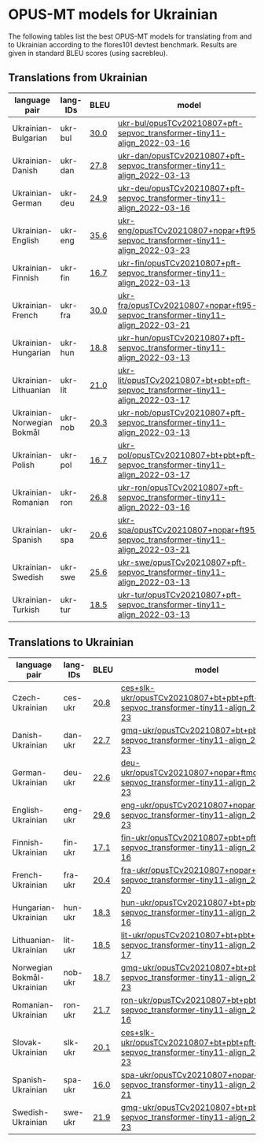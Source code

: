 # OPUS-MT models for Ukrainian

The following tables list the best OPUS-MT models for translating from and to Ukrainian according to the flores101 devtest benchmark. Results are given in standard BLEU scores (using sacrebleu).

## Translations from Ukrainian

| language pair | lang-IDs | BLEU | model |
|---------------|----------|------|-------|
| Ukrainian-Bulgarian | ukr-bul | [30.0](https://github.com/Helsinki-NLP/OPUS-MT-leaderboard/blob/master/scores/ukr-bul/flores101-devtest/bleu-scores.txt) | [ukr-bul/opusTCv20210807+pft-sepvoc_transformer-tiny11-align_2022-03-16](https://object.pouta.csc.fi/Tatoeba-MT-models/ukr-bul/opusTCv20210807+pft-sepvoc_transformer-tiny11-align_2022-03-16.zip) |
| Ukrainian-Danish | ukr-dan | [27.8](https://github.com/Helsinki-NLP/OPUS-MT-leaderboard/blob/master/scores/ukr-dan/flores101-devtest/bleu-scores.txt) | [ukr-dan/opusTCv20210807+pft-sepvoc_transformer-tiny11-align_2022-03-13](https://object.pouta.csc.fi/Tatoeba-MT-models/ukr-dan/opusTCv20210807+pft-sepvoc_transformer-tiny11-align_2022-03-13.zip) |
| Ukrainian-German | ukr-deu | [24.9](https://github.com/Helsinki-NLP/OPUS-MT-leaderboard/blob/master/scores/ukr-deu/flores101-devtest/bleu-scores.txt) | [ukr-deu/opusTCv20210807+pft-sepvoc_transformer-tiny11-align_2022-03-16](https://object.pouta.csc.fi/Tatoeba-MT-models/ukr-deu/opusTCv20210807+pft-sepvoc_transformer-tiny11-align_2022-03-16.zip) |
| Ukrainian-English | ukr-eng | [35.6](https://github.com/Helsinki-NLP/OPUS-MT-leaderboard/blob/master/scores/ukr-eng/flores101-devtest/bleu-scores.txt) | [ukr-eng/opusTCv20210807+nopar+ft95-sepvoc_transformer-tiny11-align_2022-03-23](https://object.pouta.csc.fi/Tatoeba-MT-models/ukr-eng/opusTCv20210807+nopar+ft95-sepvoc_transformer-tiny11-align_2022-03-23.zip) |
| Ukrainian-Finnish | ukr-fin | [16.7](https://github.com/Helsinki-NLP/OPUS-MT-leaderboard/blob/master/scores/ukr-fin/flores101-devtest/bleu-scores.txt) | [ukr-fin/opusTCv20210807+pft-sepvoc_transformer-tiny11-align_2022-03-13](https://object.pouta.csc.fi/Tatoeba-MT-models/ukr-fin/opusTCv20210807+pft-sepvoc_transformer-tiny11-align_2022-03-13.zip) |
| Ukrainian-French | ukr-fra | [30.0](https://github.com/Helsinki-NLP/OPUS-MT-leaderboard/blob/master/scores/ukr-fra/flores101-devtest/bleu-scores.txt) | [ukr-fra/opusTCv20210807+nopar+ft95-sepvoc_transformer-tiny11-align_2022-03-21](https://object.pouta.csc.fi/Tatoeba-MT-models/ukr-fra/opusTCv20210807+nopar+ft95-sepvoc_transformer-tiny11-align_2022-03-21.zip) |
| Ukrainian-Hungarian | ukr-hun | [18.8](https://github.com/Helsinki-NLP/OPUS-MT-leaderboard/blob/master/scores/ukr-hun/flores101-devtest/bleu-scores.txt) | [ukr-hun/opusTCv20210807+pft-sepvoc_transformer-tiny11-align_2022-03-13](https://object.pouta.csc.fi/Tatoeba-MT-models/ukr-hun/opusTCv20210807+pft-sepvoc_transformer-tiny11-align_2022-03-13.zip) |
| Ukrainian-Lithuanian | ukr-lit | [21.0](https://github.com/Helsinki-NLP/OPUS-MT-leaderboard/blob/master/scores/ukr-lit/flores101-devtest/bleu-scores.txt) | [ukr-lit/opusTCv20210807+bt+pbt+pft-sepvoc_transformer-tiny11-align_2022-03-17](https://object.pouta.csc.fi/Tatoeba-MT-models/ukr-lit/opusTCv20210807+bt+pbt+pft-sepvoc_transformer-tiny11-align_2022-03-17.zip) |
| Ukrainian-Norwegian Bokmål | ukr-nob | [20.3](https://github.com/Helsinki-NLP/OPUS-MT-leaderboard/blob/master/scores/ukr-nob/flores101-devtest/bleu-scores.txt) | [ukr-nob/opusTCv20210807+pft-sepvoc_transformer-tiny11-align_2022-03-13](https://object.pouta.csc.fi/Tatoeba-MT-models/ukr-nob/opusTCv20210807+pft-sepvoc_transformer-tiny11-align_2022-03-13.zip) |
| Ukrainian-Polish | ukr-pol | [16.7](https://github.com/Helsinki-NLP/OPUS-MT-leaderboard/blob/master/scores/ukr-pol/flores101-devtest/bleu-scores.txt) | [ukr-pol/opusTCv20210807+bt+pbt+pft-sepvoc_transformer-tiny11-align_2022-03-17](https://object.pouta.csc.fi/Tatoeba-MT-models/ukr-pol/opusTCv20210807+bt+pbt+pft-sepvoc_transformer-tiny11-align_2022-03-17.zip) |
| Ukrainian-Romanian | ukr-ron | [26.8](https://github.com/Helsinki-NLP/OPUS-MT-leaderboard/blob/master/scores/ukr-ron/flores101-devtest/bleu-scores.txt) | [ukr-ron/opusTCv20210807+pft-sepvoc_transformer-tiny11-align_2022-03-16](https://object.pouta.csc.fi/Tatoeba-MT-models/ukr-ron/opusTCv20210807+pft-sepvoc_transformer-tiny11-align_2022-03-16.zip) |
| Ukrainian-Spanish | ukr-spa | [20.6](https://github.com/Helsinki-NLP/OPUS-MT-leaderboard/blob/master/scores/ukr-spa/flores101-devtest/bleu-scores.txt) | [ukr-spa/opusTCv20210807+nopar+ft95-sepvoc_transformer-tiny11-align_2022-03-21](https://object.pouta.csc.fi/Tatoeba-MT-models/ukr-spa/opusTCv20210807+nopar+ft95-sepvoc_transformer-tiny11-align_2022-03-21.zip) |
| Ukrainian-Swedish | ukr-swe | [25.6](https://github.com/Helsinki-NLP/OPUS-MT-leaderboard/blob/master/scores/ukr-swe/flores101-devtest/bleu-scores.txt) | [ukr-swe/opusTCv20210807+pft-sepvoc_transformer-tiny11-align_2022-03-13](https://object.pouta.csc.fi/Tatoeba-MT-models/ukr-swe/opusTCv20210807+pft-sepvoc_transformer-tiny11-align_2022-03-13.zip) |
| Ukrainian-Turkish | ukr-tur | [18.5](https://github.com/Helsinki-NLP/OPUS-MT-leaderboard/blob/master/scores/ukr-tur/flores101-devtest/bleu-scores.txt) | [ukr-tur/opusTCv20210807+pft-sepvoc_transformer-tiny11-align_2022-03-13](https://object.pouta.csc.fi/Tatoeba-MT-models/ukr-tur/opusTCv20210807+pft-sepvoc_transformer-tiny11-align_2022-03-13.zip) |

## Translations to Ukrainian

| language pair | lang-IDs | BLEU | model |
|---------------|----------|------|-------|
| Czech-Ukrainian | ces-ukr | [20.8](https://github.com/Helsinki-NLP/OPUS-MT-leaderboard/blob/master/scores/ces-ukr/flores101-devtest/bleu-scores.txt) | [ces+slk-ukr/opusTCv20210807+bt+pbt+pft-sepvoc_transformer-tiny11-align_2022-03-23](https://object.pouta.csc.fi/Tatoeba-MT-models/ces+slk-ukr/opusTCv20210807+bt+pbt+pft-sepvoc_transformer-tiny11-align_2022-03-23.zip) |
| Danish-Ukrainian | dan-ukr | [22.7](https://github.com/Helsinki-NLP/OPUS-MT-leaderboard/blob/master/scores/dan-ukr/flores101-devtest/bleu-scores.txt) | [gmq-ukr/opusTCv20210807+bt+pbt+pft-sepvoc_transformer-tiny11-align_2022-03-23](https://object.pouta.csc.fi/Tatoeba-MT-models/gmq-ukr/opusTCv20210807+bt+pbt+pft-sepvoc_transformer-tiny11-align_2022-03-23.zip) |
| German-Ukrainian | deu-ukr | [22.6](https://github.com/Helsinki-NLP/OPUS-MT-leaderboard/blob/master/scores/deu-ukr/flores101-devtest/bleu-scores.txt) | [deu-ukr/opusTCv20210807+nopar+ftmono+ft95-sepvoc_transformer-tiny11-align_2022-03-23](https://object.pouta.csc.fi/Tatoeba-MT-models/deu-ukr/opusTCv20210807+nopar+ftmono+ft95-sepvoc_transformer-tiny11-align_2022-03-23.zip) |
| English-Ukrainian | eng-ukr | [29.6](https://github.com/Helsinki-NLP/OPUS-MT-leaderboard/blob/master/scores/eng-ukr/flores101-devtest/bleu-scores.txt) | [eng-ukr/opusTCv20210807+nopar+ft95-sepvoc_transformer-tiny11-align_2022-03-23](https://object.pouta.csc.fi/Tatoeba-MT-models/eng-ukr/opusTCv20210807+nopar+ft95-sepvoc_transformer-tiny11-align_2022-03-23.zip) |
| Finnish-Ukrainian | fin-ukr | [17.1](https://github.com/Helsinki-NLP/OPUS-MT-leaderboard/blob/master/scores/fin-ukr/flores101-devtest/bleu-scores.txt) | [fin-ukr/opusTCv20210807+pbt+pft-sepvoc_transformer-tiny11-align_2022-03-16](https://object.pouta.csc.fi/Tatoeba-MT-models/fin-ukr/opusTCv20210807+pbt+pft-sepvoc_transformer-tiny11-align_2022-03-16.zip) |
| French-Ukrainian | fra-ukr | [20.4](https://github.com/Helsinki-NLP/OPUS-MT-leaderboard/blob/master/scores/fra-ukr/flores101-devtest/bleu-scores.txt) | [fra-ukr/opusTCv20210807+nopar+ft95-sepvoc_transformer-tiny11-align_2022-03-20](https://object.pouta.csc.fi/Tatoeba-MT-models/fra-ukr/opusTCv20210807+nopar+ft95-sepvoc_transformer-tiny11-align_2022-03-20.zip) |
| Hungarian-Ukrainian | hun-ukr | [18.3](https://github.com/Helsinki-NLP/OPUS-MT-leaderboard/blob/master/scores/hun-ukr/flores101-devtest/bleu-scores.txt) | [hun-ukr/opusTCv20210807+bt+pbt+pft-sepvoc_transformer-tiny11-align_2022-03-16](https://object.pouta.csc.fi/Tatoeba-MT-models/hun-ukr/opusTCv20210807+bt+pbt+pft-sepvoc_transformer-tiny11-align_2022-03-16.zip) |
| Lithuanian-Ukrainian | lit-ukr | [18.5](https://github.com/Helsinki-NLP/OPUS-MT-leaderboard/blob/master/scores/lit-ukr/flores101-devtest/bleu-scores.txt) | [lit-ukr/opusTCv20210807+bt+pbt+pft-sepvoc_transformer-tiny11-align_2022-03-17](https://object.pouta.csc.fi/Tatoeba-MT-models/lit-ukr/opusTCv20210807+bt+pbt+pft-sepvoc_transformer-tiny11-align_2022-03-17.zip) |
| Norwegian Bokmål-Ukrainian | nob-ukr | [18.7](https://github.com/Helsinki-NLP/OPUS-MT-leaderboard/blob/master/scores/nob-ukr/flores101-devtest/bleu-scores.txt) | [gmq-ukr/opusTCv20210807+bt+pbt+pft-sepvoc_transformer-tiny11-align_2022-03-23](https://object.pouta.csc.fi/Tatoeba-MT-models/gmq-ukr/opusTCv20210807+bt+pbt+pft-sepvoc_transformer-tiny11-align_2022-03-23.zip) |
| Romanian-Ukrainian | ron-ukr | [21.7](https://github.com/Helsinki-NLP/OPUS-MT-leaderboard/blob/master/scores/ron-ukr/flores101-devtest/bleu-scores.txt) | [ron-ukr/opusTCv20210807+bt+pbt+pft-sepvoc_transformer-tiny11-align_2022-03-16](https://object.pouta.csc.fi/Tatoeba-MT-models/ron-ukr/opusTCv20210807+bt+pbt+pft-sepvoc_transformer-tiny11-align_2022-03-16.zip) |
| Slovak-Ukrainian | slk-ukr | [20.1](https://github.com/Helsinki-NLP/OPUS-MT-leaderboard/blob/master/scores/slk-ukr/flores101-devtest/bleu-scores.txt) | [ces+slk-ukr/opusTCv20210807+bt+pbt+pft-sepvoc_transformer-tiny11-align_2022-03-23](https://object.pouta.csc.fi/Tatoeba-MT-models/ces+slk-ukr/opusTCv20210807+bt+pbt+pft-sepvoc_transformer-tiny11-align_2022-03-23.zip) |
| Spanish-Ukrainian | spa-ukr | [16.0](https://github.com/Helsinki-NLP/OPUS-MT-leaderboard/blob/master/scores/spa-ukr/flores101-devtest/bleu-scores.txt) | [spa-ukr/opusTCv20210807+nopar+ft95-sepvoc_transformer-tiny11-align_2022-03-21](https://object.pouta.csc.fi/Tatoeba-MT-models/spa-ukr/opusTCv20210807+nopar+ft95-sepvoc_transformer-tiny11-align_2022-03-21.zip) |
| Swedish-Ukrainian | swe-ukr | [21.9](https://github.com/Helsinki-NLP/OPUS-MT-leaderboard/blob/master/scores/swe-ukr/flores101-devtest/bleu-scores.txt) | [gmq-ukr/opusTCv20210807+bt+pbt+pft-sepvoc_transformer-tiny11-align_2022-03-23](https://object.pouta.csc.fi/Tatoeba-MT-models/gmq-ukr/opusTCv20210807+bt+pbt+pft-sepvoc_transformer-tiny11-align_2022-03-23.zip) |
